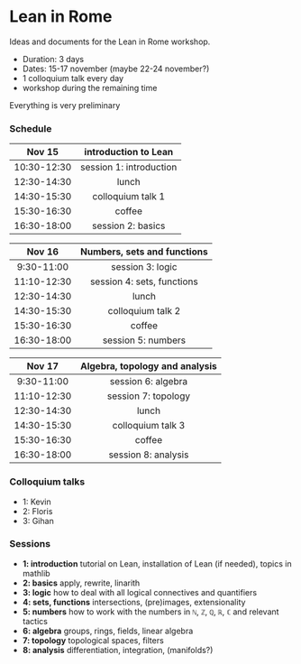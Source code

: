 # Lean in Rome

Ideas and documents for the Lean in Rome workshop.

* Duration: 3 days
* Dates: 15-17 november (maybe 22-24 november?)
* 1 colloquium talk every day
* workshop during the remaining time

Everything is very preliminary

### Schedule


| **Nov 15**  | introduction to Lean      |
|:-----------:|:-------------------------:|
| 10:30-12:30 | session 1: introduction   |
| 12:30-14:30 | lunch                     |
| 14:30-15:30 | colloquium talk 1         |
| 15:30-16:30 | coffee                    |
| 16:30-18:00 | session 2: basics         |

| **Nov 16**  | Numbers, sets and functions |
|:-----------:|:-------------------------:|
|  9:30-11:00 | session 3: logic          |
| 11:10-12:30 | session 4: sets, functions |
| 12:30-14:30 | lunch                     |
| 14:30-15:30 | colloquium talk 2         |
| 15:30-16:30 | coffee                    |
| 16:30-18:00 | session 5: numbers        |

| **Nov 17**  | Algebra, topology and analysis |
|:-----------:|:-------------------------:|
|  9:30-11:00 | session 6: algebra        |
| 11:10-12:30 | session 7: topology       |
| 12:30-14:30 | lunch                     |
| 14:30-15:30 | colloquium talk 3         |
| 15:30-16:30 | coffee                    |
| 16:30-18:00 | session 8: analysis       |

### Colloquium talks
* 1: Kevin
* 2: Floris
* 3: Gihan

### Sessions
* **1: introduction** tutorial on Lean, installation of Lean (if needed), topics in mathlib
* **2: basics** apply, rewrite, linarith
* **3: logic** how to deal with all logical connectives and quantifiers
* **4: sets, functions** intersections, (pre)images, extensionality
* **5: numbers** how to work with the numbers in `ℕ`, `ℤ`, `ℚ`, `ℝ`, `ℂ` and relevant tactics
* **6: algebra** groups, rings, fields, linear algebra
* **7: topology** topological spaces, filters
* **8: analysis** differentiation, integration, (manifolds?)